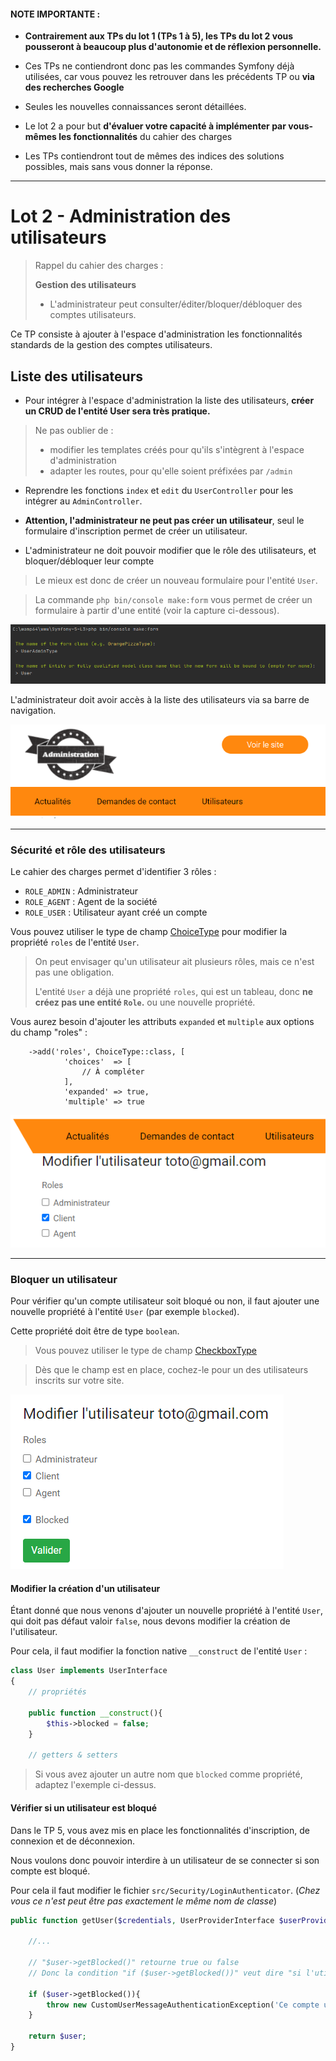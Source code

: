 #### NOTE IMPORTANTE : 

* **Contrairement aux TPs du lot 1 (TPs 1 à 5), les TPs du lot 2 vous pousseront à beaucoup plus d'autonomie et de réflexion personnelle.**

* Ces TPs ne contiendront donc pas les commandes Symfony déjà utilisées, car vous pouvez les retrouver dans les précédents TP ou **via des recherches Google**
* Seules les nouvelles connaissances seront détaillées. 
* Le lot 2 a pour but **d'évaluer votre capacité à implémenter par vous-mêmes les fonctionnalités** du cahier des charges
* Les TPs contiendront tout de mêmes des indices des solutions possibles, mais sans vous donner la réponse. 

___ 
# Lot 2 - Administration des utilisateurs

> Rappel du cahier des charges :
>
> **Gestion des utilisateurs**
> * L'administrateur peut consulter/éditer/bloquer/débloquer des comptes utilisateurs.


Ce TP consiste à ajouter à l'espace d'administration les fonctionnalités standards de la gestion des comptes utilisateurs.

## Liste des utilisateurs

* Pour intégrer à l'espace d'administration la liste des utilisateurs, **créer un CRUD de l'entité User sera très pratique.**
> Ne pas oublier de : 
> * modifier les templates créés pour qu'ils s'intègrent à l'espace d'administration
> * adapter les routes, pour qu'elle soient préfixées par `/admin`

* Reprendre les fonctions `index` et `edit` du `UserController` pour les intégrer au `AdminController`. 

* **Attention, l'administrateur ne peut pas créer un utilisateur**, seul le formulaire d'inscription permet de créer un utilisateur.
* L'administrateur ne doit pouvoir modifier que le rôle des utilisateurs, et bloquer/débloquer leur compte

> Le mieux est donc de créer un nouveau formulaire pour l'entité `User`. 

> La commande `php bin/console make:form` vous permet de créer un formulaire à partir d'une entité (voir la capture ci-dessous).

![Admin Toolbar](imgs/user_admin_form.PNG)

L'administrateur doit avoir accès à la liste des utilisateurs via sa barre de navigation.

![Admin Toolbar](imgs/admin_toolbar.png)
    
___

### Sécurité et rôle des utilisateurs

Le cahier des charges permet d'identifier 3 rôles :
 
* `ROLE_ADMIN` : Administrateur
* `ROLE_AGENT` : Agent de la société
* `ROLE_USER` : Utilisateur ayant créé un compte

Vous pouvez utiliser le type de champ [ChoiceType](https://symfony.com/doc/current/reference/forms/types/choice.html) pour modifier la propriété `roles` de l'entité `User`.

> On peut envisager qu'un utilisateur ait plusieurs rôles, mais ce n'est pas une obligation.
>
> L'entité `User` a déjà une propriété `roles`, qui est un tableau, donc **ne créez pas une entité `Role`.** ou une nouvelle propriété.
> 

Vous aurez besoin d'ajouter les attributs `expanded` et `multiple` aux options du champ "roles" : 
```
    ->add('roles', ChoiceType::class, [
            'choices'  => [
                // À compléter
            ],
            'expanded' => true,
            'multiple' => true
```

![Admin Toolbar](imgs/edit_user.PNG)
___
### Bloquer un utilisateur

Pour vérifier qu'un compte utilisateur soit bloqué ou non, il faut ajouter une nouvelle propriété à l'entité `User` (par exemple `blocked`).

Cette propriété doit être de type `boolean`.

> Vous pouvez utiliser le type de champ [CheckboxType](https://symfony.com/doc/current/reference/forms/types/checkbox.html)

> Dès que le champ est en place, cochez-le pour un des utilisateurs inscrits sur votre site.

![user_blocked](imgs/user_admin_form_blocked.PNG)

#### Modifier la création d'un utilisateur

Étant donné que nous venons d'ajouter un nouvelle propriété à l'entité `User`, qui doit pas défaut valoir `false`, nous devons modifier la création de l'utilisateur.

Pour cela, il faut modifier la fonction native `__construct` de l'entité `User` : 

```php
class User implements UserInterface
{
    // propriétés 
    
    public function __construct(){
        $this->blocked = false;
    }
    
    // getters & setters
```   
> Si vous avez ajouter un autre nom que `blocked` comme propriété, adaptez l'exemple ci-dessus.

#### Vérifier si un utilisateur est bloqué

Dans le TP 5, vous avez mis en place les fonctionnalités d'inscription, de connexion et de déconnexion.

Nous voulons donc pouvoir interdire à un utilisateur de se connecter si son compte est bloqué. 

Pour cela il faut modifier le fichier `src/Security/LoginAuthenticator`. (_Chez vous ce n'est peut être pas exactement le même nom de classe_)

```php
public function getUser($credentials, UserProviderInterface $userProvider){

    //...

    // "$user->getBlocked()" retourne true ou false
    // Donc la condition "if ($user->getBlocked())" veut dire "si l'utilisateur est bloqué"

    if ($user->getBlocked()){
        throw new CustomUserMessageAuthenticationException('Ce compte utilisateur est bloqué.');
    }

    return $user;
}
```

